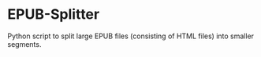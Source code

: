 # EPUB-Splitter
Python script to split large EPUB files (consisting of HTML files) into smaller segments.
